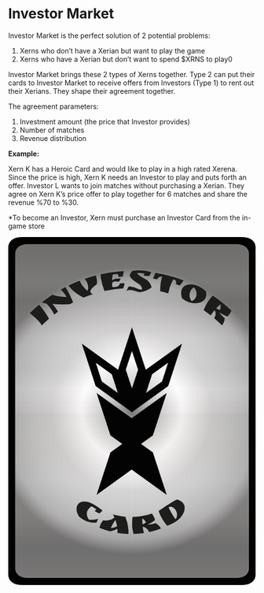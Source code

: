 # Investor Market

Investor Market is the perfect solution of 2 potential problems:

1. Xerns who don’t have a Xerian but want to play the game
2. Xerns who have a Xerian but don’t want to spend $XRNS to play0

Investor Market brings these 2 types of Xerns together. Type 2 can put their cards to Investor Market to receive offers from Investors (Type 1) to rent out their Xerians. They shape their agreement together.

The agreement parameters:

1. Investment amount (the price that Investor provides)
2. Number of matches
3. Revenue distribution

**Example:**

Xern K has a Heroic Card and would like to play in a high rated Xerena. Since the price is high, Xern K needs an Investor to play and puts forth an offer. Investor L wants to join matches without purchasing a Xerian. They agree on Xern K’s price offer to play together for 6 matches and share the revenue %70 to %30.

\*To become an Investor, Xern must purchase an Investor Card from the in-game store

![](<../.gitbook/assets/image (3).png>)

